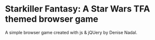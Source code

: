 # Starkiller Fantasy: A Star Wars TFA themed browser game
A simple browser game created with js & jQUery by Denise Nadal.
